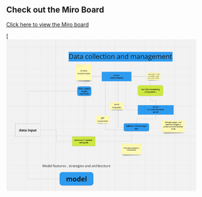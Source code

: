 ## Check out the Miro Board

[Click here to view the Miro board](https://miro.com/app/live-embed/uXjVLdXUQrY=/?moveToViewport=-5973,-951,11666,5582&embedId=356992192426)

[![Miro Board](https://github.com/AYUSHKHAIRE/mini-project-1/blob/main/images/Screenshot%20from%202024-09-19%2015-04-26.png)
